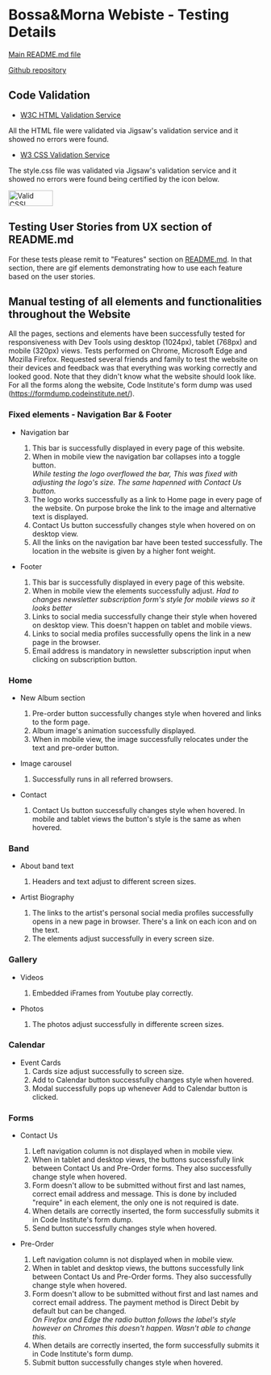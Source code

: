 # Bossa&Morna Webiste - Testing Details

[Main README.md file](README.md)

[Github repository](https://github.com/Claudio-C-Santos/Milestone-Project-1.git)

## Code Validation

- [W3C HTML Validation Service](https://validator.w3.org/)

All the HTML file were validated via Jigsaw's validation service and it showed no errors were found.

- [W3 CSS Validation Service](https://jigsaw.w3.org/css-validator/)

The style.css file was validated via Jigsaw's validation service and it showed no errors were found being certified by the icon below.

<p>
    <a href="http://jigsaw.w3.org/css-validator/check/referer">
        <img style="border:0;width:88px;height:31px"
            src="http://jigsaw.w3.org/css-validator/images/vcss"
            alt="Valid CSS!" />
    </a>
</p>

## Testing User Stories from UX section of README.md

For these tests please remit to "Features" section on [README.md](README.md). In that section, there are gif elements demonstrating how to use each feature based on the user stories.

## Manual testing of all elements and functionalities throughout the Website

All the pages, sections and elements have been successfully tested for responsiveness with Dev Tools using desktop (1024px), tablet (768px) and mobile (320px) views. Tests performed on Chrome, Microsoft Edge and Mozilla Firefox.
Requested several friends and family to test the website on their devices and feedback was that everything was working correctly and looked good. Note that they didn't know what the website should look like.
For all the forms along the website, Code Institute's form dump was used (https://formdump.codeinstitute.net/).


### Fixed elements - Navigation Bar & Footer

- Navigation bar
    1. This bar is successfully displayed in every page of this website.
    2. When in mobile view the navigation bar collapses into a toggle button.<br>
    _While testing the logo overflowed the bar, This was fixed with adjusting the logo's size. The same hapenned with Contact Us button._ 
    3. The logo works successfully as a link to Home page in every page of the website. On purpose broke the link to the image and alternative text is displayed.   
    4. Contact Us button successfully changes style when hovered on on desktop view.
    5. All the links on the navigation bar have been tested successfully. The location in the website is given by a higher font weight.

- Footer
    1. This bar is successfully displayed in every page of this website.
    2. When in mobile view the elements successfully adjust.
    _Had to changes newsletter subscription form's style for mobile views so it looks better_
    3. Links to social media successfully change their style when hovered on desktop view. This doesn't happen on tablet and mobile views.
    4. Links to social media profiles successfully opens the link in a new page in the browser.
    5. Email address is mandatory in newsletter subscription input when clicking on subscription button.  

### Home

- New Album section
    1. Pre-order button successfully changes style when hovered and links to the form page.
    2. Album image's animation successfully displayed. 
    3. When in mobile view, the image successfully relocates under the text and pre-order button.

- Image carousel
    1. Successfully runs in all referred browsers.

- Contact
    1. Contact Us button successfully changes style when hovered. In mobile and tablet views the button's style is the same as when hovered.

### Band

- About band text
    1. Headers and text adjust to different screen sizes.

- Artist Biography
    1. The links to the artist's personal social media profiles successfully opens in a new page in browser. There's a link on each icon and on the text.
    2. The elements adjust successfully in every screen size.

### Gallery

- Videos
    1. Embedded iFrames from Youtube play correctly.

- Photos
    1. The photos adjust successfully in differente screen sizes.

### Calendar

- Event Cards
    1. Cards size adjust successfully to screen size.
    2. Add to Calendar button successfully changes style when hovered.
    3. Modal successfully pops up whenever Add to Calendar button is clicked.

### Forms

- Contact Us
    1. Left navigation column is not displayed when in mobile view.
    2. When in tablet and desktop views, the buttons successfully link between Contact Us and Pre-Order forms. They also successfully change style when hovered.
    3. Form doesn't allow to be submitted without first and last names, correct email address and message. This is done by included "require" in each element, the only one is not required is date.
    4. When details are correctly inserted, the form successfully submits it in Code Institute's form dump.
    5. Send button successfully changes style when hovered.

- Pre-Order
    1. Left navigation column is not displayed when in mobile view.
    2. When in tablet and desktop views, the buttons successfully link between Contact Us and Pre-Order forms. They also successfully change style when hovered.
    3. Form doesn't allow to be submitted without first and last names and correct email address. The payment method is Direct Debit by default but can be changed.<br>
    _On Firefox and Edge the radio button follows the label's style however on Chromes this doesn't happen. Wasn't able to change this._
    4. When details are correctly inserted, the form successfully submits it in Code Institute's form dump.
    5. Submit button successfully changes style when hovered.

    